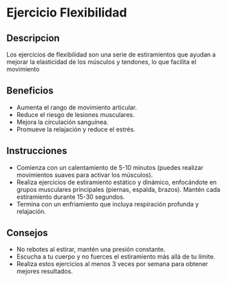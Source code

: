 # Ejercicio Flexibilidad
## Descripcion
Los ejercicios de flexibilidad son una serie de estiramientos que ayudan a mejorar la elasticidad de los músculos y tendones, lo que facilita el movimiento
## Beneficios
- Aumenta el rango de movimiento articular.
- Reduce el riesgo de lesiones musculares.
- Mejora la circulación sanguínea.
- Promueve la relajación y reduce el estrés.
## Instrucciones
- Comienza con un calentamiento de 5-10 minutos (puedes realizar movimientos suaves para activar los músculos).
- Realiza ejercicios de estiramiento estático y dinámico, enfocándote en grupos musculares principales (piernas, espalda, brazos). Mantén cada estiramiento durante 15-30 segundos.
- Termina con un enfriamiento que incluya respiración profunda y relajación.
## Consejos
- No rebotes al estirar, mantén una presión constante.
- Escucha a tu cuerpo y no fuerces el estiramiento más allá de tu límite.
- Realiza estos ejercicios al menos 3 veces por semana para obtener mejores resultados.
